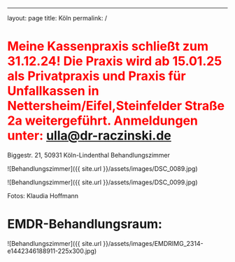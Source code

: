 ---
layout: page
title: Köln
permalink: /
# <span style="color:red"> Meine Kassenpraxis schließt zum 31.12.24! Die Praxis wird ab 15.01.25 als Privatpraxis und Praxis für Unfallkassen in Nettersheim/Eifel,Steinfelder Straße 2a weitergeführt. Anmeldungen unter: ulla@dr-raczinski.de</span>

Biggestr. 21, 50931 Köln-Lindenthal
Behandlungszimmer

![Behandlungszimmer]({{ site.url }}/assets/images/DSC_0089.jpg)

![Behandlungszimmer]({{ site.url }}/assets/images/DSC_0099.jpg)

Fotos: Klaudia Hoffmann

# EMDR-Behandlungsraum:

![Behandlungszimmer]({{ site.url }}/assets/images/EMDRIMG_2314-e1442346188911-225x300.jpg)
